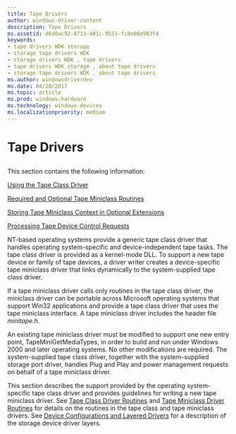 ```yaml
---
title: Tape Drivers
author: windows-driver-content
description: Tape Drivers
ms.assetid: d6d8ac92-0713-401c-9551-fc8e08e903f4
keywords:
- tape drivers WDK storage
- storage tape drivers WDK
- storage drivers WDK , tape drivers
- tape drivers WDK storage , about tape drivers
- storage tape drivers WDK , about tape drivers
ms.author: windowsdriverdev
ms.date: 04/20/2017
ms.topic: article
ms.prod: windows-hardware
ms.technology: windows-devices
ms.localizationpriority: medium
---
```


# Tape Drivers


## <span id="ddk_tape_drivers_kg"></span><span id="DDK_TAPE_DRIVERS_KG"></span>


This section contains the following information:

[Using the Tape Class Driver](using-the-tape-class-driver.md)

[Required and Optional Tape Miniclass Routines](required-and-optional-tape-miniclass-routines.md)

[Storing Tape Miniclass Context in Optional Extensions](storing-tape-miniclass-context-in-optional-extensions.md)

[Processing Tape Device Control Requests](processing-tape-device-control-requests.md)

NT-based operating systems provide a generic tape class driver that handles operating system-specific and device-independent tape tasks. The tape class driver is provided as a kernel-mode DLL. To support a new tape device or family of tape devices, a driver writer creates a device-specific tape miniclass driver that links dynamically to the system-supplied tape class driver.

If a tape miniclass driver calls only routines in the tape class driver, the miniclass driver can be portable across Microsoft operating systems that support Win32 applications and provide a tape class driver that uses the tape miniclass interface. A tape miniclass driver includes the header file *minitape.h*.

An existing tape miniclass driver must be modified to support one new entry point, TapeMiniGetMediaTypes, in order to build and run under Windows 2000 and later operating systems. No other modifications are required. The system-supplied tape class driver, together with the system-supplied storage port driver, handles Plug and Play and power management requests on behalf of a tape miniclass driver.

This section describes the support provided by the operating system-specific tape class driver and provides guidelines for writing a new tape miniclass driver. See [Tape Class Driver Routines](https://msdn.microsoft.com/library/windows/hardware/ff567959) and [Tape Miniclass Driver Routines](https://msdn.microsoft.com/library/windows/hardware/ff567970) for details on the routines in the tape class and tape miniclass drivers. See [Device Configurations and Layered Drivers](https://msdn.microsoft.com/library/windows/hardware/ff543100) for a description of the storage device driver layers.

 

 




